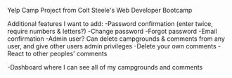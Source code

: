 Yelp Camp Project from Colt Steele's Web Developer Bootcamp

Additional features I want to add:
-Password confirmation (enter twice, require numbers & letters?)
-Change password
-Forgot password
-Email confirmation
-Admin user? Can delete campgrounds & comments from any user, and give other users admin privileges
-Delete your own comments
-React to other peoples' comments

-Dashboard where I can see all of my campgrounds and comments